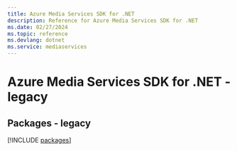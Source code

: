 ```yaml
---
title: Azure Media Services SDK for .NET
description: Reference for Azure Media Services SDK for .NET
ms.date: 02/27/2024
ms.topic: reference
ms.devlang: dotnet
ms.service: mediaservices
---
```

# Azure Media Services SDK for .NET - legacy
## Packages - legacy
[!INCLUDE [packages](media-services-index.md)]